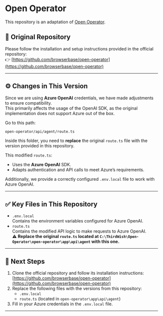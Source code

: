 # Open Operator

This repository is an adaptation of [Open Operator](https://github.com/browserbase/open-operator).

## 📄 Original Repository

Please follow the installation and setup instructions provided in the official repository:  
👉 [https://github.com/browserbase/open-operator](https://github.com/browserbase/open-operator)

---

## ⚙️ Changes in This Version

Since we are using **Azure OpenAI** credentials, we have made adjustments to ensure compatibility.  
This primarily affects the usage of the OpenAI SDK, as the original implementation does not support Azure out of the box.

Go to this path:
```bash
open-operator/api/agent/route.ts
```


Inside this folder, you need to **replace** the original `route.ts` file with the version provided in this repository.

This modified `route.ts`:
- Uses the **Azure OpenAI** SDK.
- Adapts authentication and API calls to meet Azure’s requirements.

Additionally, we provide a correctly configured `.env.local` file to work with Azure OpenAI.

---

## ✅ Key Files in This Repository
- `.env.local`  
  Contains the environment variables configured for Azure OpenAI.
- `route.ts`  
  Contains the modified API logic to make requests to Azure OpenAI.  
  ⚠️ **Replace the original `route.ts` located at `C:\ThirdWish\Open-Operator\open-operator\app\api\agent` with this one.**

---

## 🔧 Next Steps
1. Clone the official repository and follow its installation instructions:  
   [https://github.com/browserbase/open-operator](https://github.com/browserbase/open-operator)
2. Replace the following files with the versions from this repository:
   - `.env.local`
   - `route.ts` (located in `open-operator\app\api\agent`)
3. Fill in your Azure credentials in the `.env.local` file.

---



